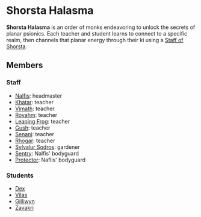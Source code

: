 # Shorsta Halasma

**Shorsta Halasma** is an order of monks endeavoring to unlock the secrets of planar psionics. Each teacher and student learns to connect to a specific realm, then channels that planar energy through their ki using a [Staff of Shorsta](../../artifacts/staff-of-shorsta.md).

## Members

### Staff

- [Nalfis](members/nalfis.md): headmaster
- [Khatar](members/khatar.md): teacher
- [Vimath](members/vimath.md): teacher
- [Rovahm](members/rovahm.md): teacher
- [Leaping Frog](members/leaping-frog.md): teacher
- [Gush](members/gush.md): teacher
- [Senani](members/senani.md): teacher
- [Rhogar](members/rhogar.md): teacher
- [Sylvalur Sodros](members/sylvalur-sodros.md): gardener
- [Sentry](members/sentry.md): Nalfis' bodyguard
- [Protector](members/protector.md): Naflis' bodyguard

### Students

- [Dex](members/dex.md)
- [Vilas](members/vilas.md)
- [Gilliwyn](members/gilliwyn.md)
- [Zavakri](members/zavakri.md)

